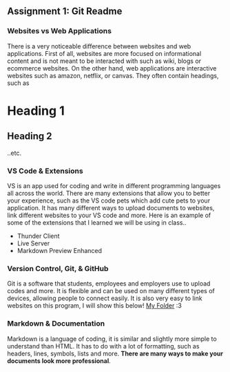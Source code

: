 ## Assignment 1: Git Readme

### Websites vs Web Applications

There is a very noticeable difference between websites and web applications. First of all, websites are more focused on informational content and is not meant to be interacted with such as wiki, blogs or ecommerce websites. On the other hand, web applications are interactive websites such as amazon, netflix, or canvas. They often contain headings, such as 
# Heading 1
## Heading 2 
..etc. 

### VS Code & Extensions

VS is an app used for coding and write in different programming languages all across the world. There are many extensions that allow you to better your experience, such as the VS code pets which add cute pets to your application. It has many different ways to upload documents to websites, link different websites to your VS code and more. Here is an example of some of the extensions that I learned we will be using in class.. 
* Thunder Client
* Live Server
* Markdown Preview Enhanced

### Version Control, Git, & GitHub

Git is a software that students, employees and employers use to upload codes and more. It is flexible and can be used on many different types of devices, allowing people to connect easily. It is also very easy to link websites on this program, I will show this below! 
[My Folder](https://github.com/kemowry/Spring-2025) :3

### Markdown & Documentation

Markdown is a language of coding, it is similar and slightly more simple to understand than HTML. It has to do with a lot of formatting, such as headers, lines, symbols, lists and more. **There are many ways to make your documents look more professional**.